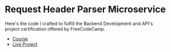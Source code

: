 # Request Header Parser Microservice

Here's the code I crafted to fulfill the Backend Development and API's project certification offered by FreeCodeCamp.

- [Course](https://www.freecodecamp.org/learn/apis-and-microservices/apis-and-microservices-projects/request-header-parser-microservice)
- [Live Project](https://project-headerparser.johnnyt001.repl.co/)
